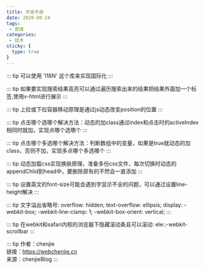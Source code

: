 ```yaml
---
title: 开发手册
date: 2020-08-24
tags:
 - 思维
categories:
 - 技术
sticky: {
  type: true
}
---
```


::: tip
可以使用 'I18N' 这个库来实现国际化
:::

::: tip
如果要实现搜索结果高亮可以通过遍历搜索出来的结果把结果外面加一个标签,使用v-html进行展示
:::

::: tip
上拉或下拉容器移动原理是通过js动态改变position的位置
:::

::: tip
点击哪个选哪个解决方法：动态的加class通过index和点击时的activeIndex相同时就加，实现点哪个选哪个
:::

::: tip
点击哪个多选哪个解决方法：判断数组中的变量，如果是true就动态的加class，否则不加，实现多点哪个多选哪个
:::

::: tip
动态加载css实现换肤原理，准备多份css文件，每次切换时动态的appendChlid到head中，要删除原有的不然会一直添加
:::

::: tip
设置英文的font-size可能会遇到字显示不全的问题，可以通过设置line-height解决
:::

::: tip
文字溢出省略号:
  overflow: hidden;
  text-overflow: ellipsis;
  display: -webkit-box;
  -webkit-line-clamp: 1;
  -webkit-box-orient: vertical;
:::

::: tip
在webkit和safari内核的浏览器下隐藏滚动条且可以滚动: ele::-webkit-scrollbar
:::


::: tip
作者：chenjie <br>
链接：https://webchenjie.cn <br>
来源：chenjieBlog
:::